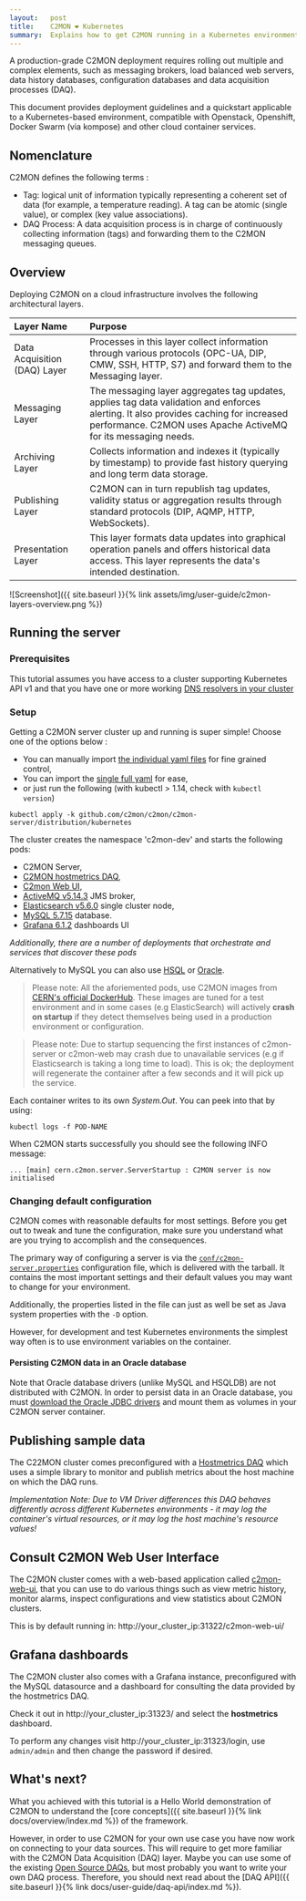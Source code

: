 ```yaml
---
layout:   post
title:    C2MON ❤️ Kubernetes
summary:  Explains how to get C2MON running in a Kubernetes environment 
---
```


A production-grade C2MON deployment requires rolling out multiple and complex elements, such as messaging brokers, load balanced web servers, data history databases, configuration databases and data acquisition processes (DAQ).

This document provides deployment guidelines and a quickstart applicable to a Kubernetes-based environment, compatible with Openstack, Openshift, Docker Swarm (via kompose) and other cloud container services.

## Nomenclature

C2MON defines the following terms :
- Tag: logical unit of information typically representing a coherent set of data (for example, a temperature reading). A tag can be atomic (single value), or complex (key value associations).
- DAQ Process: A data acquisition process is in charge of continuously collecting information (tags) and forwarding them to the C2MON messaging queues.

## Overview

Deploying C2MON on a cloud infrastructure involves the following architectural layers.

|Layer Name|Purpose  |
|:---|:---|
|Data Acquisition (DAQ) Layer|Processes in this layer collect information through various protocols (OPC-UA, DIP, CMW, SSH, HTTP, S7) and forward them to the Messaging layer.
|Messaging Layer|The messaging layer aggregates tag updates, applies tag data validation and enforces alerting. It also provides caching for increased performance. C2MON uses Apache ActiveMQ for its messaging needs.
|Archiving Layer|Collects information and indexes it (typically by timestamp) to provide fast history querying and long term data storage.|
|Publishing Layer|C2MON can in turn republish tag updates, validity status or aggregation results through standard protocols (DIP, AQMP, HTTP, WebSockets).|
|Presentation Layer|This layer formats data updates into graphical operation panels and offers historical data access. This layer represents the data's intended destination.|
 
![Screenshot]({{ site.baseurl }}{% link assets/img/user-guide/c2mon-layers-overview.png %})

## Running the server

### Prerequisites
This tutorial assumes you have access to a cluster supporting Kubernetes API v1 and that you have one or more working [DNS resolvers in your cluster](https://kubernetes.io/docs/concepts/services-networking/dns-pod-service/)


### Setup
Getting a  C2MON server cluster up and running is super simple! Choose one of the options below :
- You can manually import [the individual yaml files](https://github.com/c2mon/c2mon/tree/master/c2mon-server/distribution/kubernetes) for fine grained control, 
- You can import the [single full yaml](https://raw.githubusercontent.com/c2mon/c2mon/master/c2mon-server/distribution/kubernetes/c2mon-kube-single.yaml) for ease, 
- or just run the following (with kubectl > 1.14, check with `kubectl version`) 
```shell
kubectl apply -k github.com/c2mon/c2mon/c2mon-server/distribution/kubernetes
```
 
The cluster creates the namespace 'c2mon-dev' and starts the following pods:

- C2MON Server,
- [C2MON hostmetrics DAQ](https://github.com/c2mon/c2mon-daq-hostmetrics),
- [C2mon Web UI](http://github.com/c2mon/c2mon-web-ui),
- [ActiveMQ v5.14.3](http://activemq.apache.org/) JMS broker,
- [Elasticsearch v5.6.0](https://www.elastic.co/products/elasticsearch) single cluster node,
- [MySQL 5.7.15](https://www.mysql.com/) database.
- [Grafana 6.1.2](https://grafana.com/) dashboards UI

_Additionally, there are a number of deployments that orchestrate and services that discover these pods_  

Alternatively to MySQL you can also use [HSQL](http://hsqldb.org/) or [Oracle](http://www.oracle.com/technetwork/database/database-technologies/express-edition/downloads/index.html).

> Please note:
All the aforiemented pods, use C2MON images from [CERN's official DockerHub](https://hub.docker.com/u/cern). These images are tuned for a test environment and in some cases (e.g ElasticSearch) will actively __crash on startup__ if they detect themselves being used in a production environment or configuration.

> Please note:
Due to startup sequencing the first instances of c2mon-server or c2mon-web may crash due to unavailable services (e.g if Elasticsearch is taking a long time to load). This is ok; the deployment will regenerate the container after a few seconds and it will pick up the service.

Each container writes to its own _System.Out_. You can peek into that by using:
```shell
kubectl logs -f POD-NAME
```

When C2MON starts successfully you should see the following INFO message:

```
... [main] cern.c2mon.server.ServerStartup : C2MON server is now initialised
```

### Changing default configuration
C2MON comes with reasonable defaults for most settings.
Before you get out to tweak and tune the configuration, make sure you understand what are you trying to accomplish and the consequences.

The primary way of configuring a server is via the [`conf/c2mon-server.properties`](https://github.com/c2mon/c2mon/blob/master/c2mon-server/distribution/tar/conf/c2mon-server.properties) configuration file, which is delivered with the tarball.
It contains the most important settings and their default values you may want to change for your environment.

Additionally, the properties listed in the file can just as well be set as Java system properties with the `-D` option.

However, for development and test Kubernetes environments the simplest way often is to use environment variables on the container.

#### Persisting C2MON data in an Oracle database

Note that Oracle database drivers (unlike MySQL and HSQLDB) are not distributed with C2MON. In order to persist data in an Oracle database, you must [download the Oracle JDBC drivers](http://www.oracle.com/technetwork/database/features/jdbc/index.html) and mount them as volumes in your C2MON server container.


## Publishing sample data

The C22MON cluster comes preconfigured with a [Hostmetrics DAQ](https://github.com/c2mon/c2mon-daq-hostmetrics) which uses a simple library to monitor and publish metrics about the host machine on which the DAQ runs. 

_Implementation Note: Due to VM Driver differences this DAQ behaves differently across different Kubernetes environments - it may log the container's virtual resources, or it may log the host machine's resource values!_


## Consult C2MON Web User Interface

The C2MON cluster comes with a web-based application called [c2mon-web-ui](http://github.com/c2mon/c2mon-web-ui), that you can use to do various things such as view metric history, monitor alarms, inspect configurations and view statistics about C2MON clusters.

This is by default running in: http://your_cluster_ip:31322/c2mon-web-ui/

## Grafana dashboards

The C2MON cluster also comes with a Grafana instance, preconfigured with the MySQL datasource and a dashboard for consulting the data provided by the hostmetrics DAQ.

Check it out in http://your_cluster_ip:31323/ and select the **hostmetrics** dashboard.

To perform any changes visit http://your_cluster_ip:31323/login, use `admin/admin` and then change the password if desired.

<!-- ### Inspecting the data

**TODO**: write a brief section on how to find and interpret metrics using the web interface
 -->


## What's next?
What you achieved with this tutorial is a Hello World demonstration of C2MON to understand the [core concepts]({{ site.baseurl }}{% link docs/overview/index.md %}) of the framework.

However, in order to use C2MON for your own use case you have now work on connecting to your data sources. This will require to get more familiar with the C2MON Data Acquisition (DAQ) layer.
Maybe you can use some of the existing [Open Source DAQs](https://github.com/c2mon?utf8=%E2%9C%93&q=c2mon-daq), but most probably you want to write your own DAQ process.
Therefore, you should next read about the [DAQ API]({{ site.baseurl }}{% link docs/user-guide/daq-api/index.md %}).